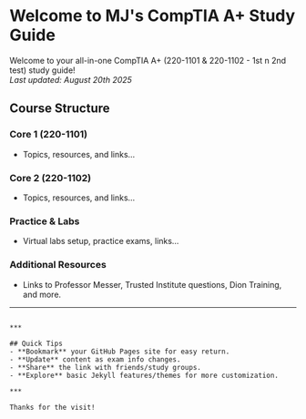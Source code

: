# Welcome to MJ's CompTIA A+ Study Guide

Welcome to your all-in-one CompTIA A+ (220-1101 & 220-1102 - 1st n 2nd test) study guide!  
_Last updated: August 20th 2025_

## Course Structure

### Core 1 (220-1101)
- Topics, resources, and links…

### Core 2 (220-1102)
- Topics, resources, and links…

### Practice & Labs
- Virtual labs setup, practice exams, links…

### Additional Resources
- Links to Professor Messer, Trusted Institute questions, Dion Training, and more.

---

```

***

## Quick Tips
- **Bookmark** your GitHub Pages site for easy return.
- **Update** content as exam info changes.
- **Share** the link with friends/study groups.
- **Explore** basic Jekyll features/themes for more customization.

***

Thanks for the visit!
